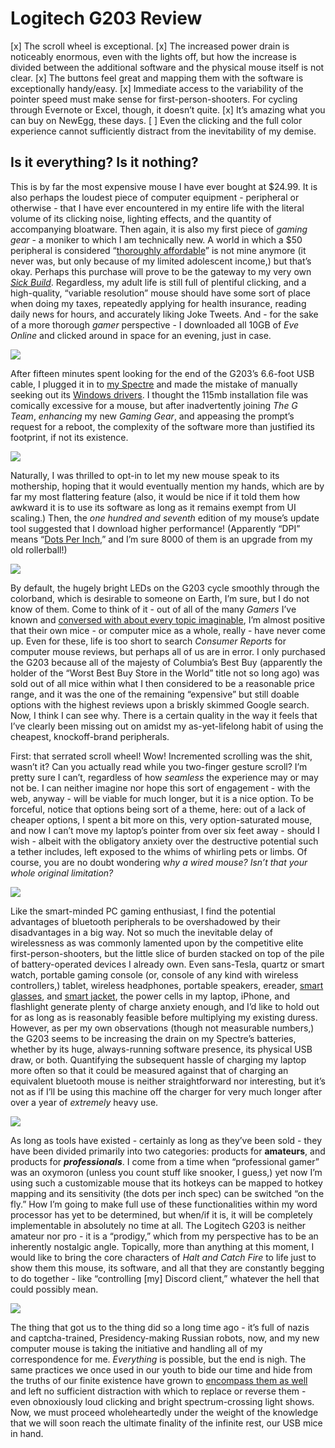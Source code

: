 # Logitech G203 Review

[x] The scroll wheel is exceptional.
[x] The increased power drain is noticeably enormous, even with the lights off, but how the increase is divided between the additional software and the physical mouse itself is not clear.
[x] The buttons feel great and mapping them with the software is exceptionally handy/easy.
[x] Immediate access to the variability of the pointer speed must make sense for first-person-shooters. For cycling through Evernote or Excel, though, it doesn’t quite.
[x] It’s amazing what you can buy on NewEgg, these days.
[ ] Even the clicking and the full color experience cannot sufficiently distract from the inevitability of my demise.


## Is it everything? Is it nothing?

This is by far the most expensive mouse I have ever bought at $24.99. It is also perhaps the loudest piece of computer equipment - peripheral or otherwise - that I have ever encountered in my entire life with the literal volume of its clicking noise, lighting effects, and the quantity of accompanying bloatware. Then again, it is also my first piece of *gaming gear* - a moniker to which I am technically new. A world in which a $50 peripheral is considered “[thoroughly affordable](https://www.theverge.com/2018/1/30/16949424/roccat-kone-pure-gaming-mouse-editors-choice-2018)” is not mine anymore (it never was, but only because of my limited adolescent income,) but that’s okay. Perhaps this purchase will prove to be the gateway to my very own [*Sick Build*](https://pcpartpicker.com/list/CybmVY). Regardless, my adult life is still full of plentiful clicking, and a high-quality, “variable resolution” mouse should have some sort of place when doing my taxes, repeatedly applying for health insurance, reading daily news for hours, and accurately liking Joke Tweets. And - for the sake of a more thorough *gamer* perspective - I downloaded all 10GB of *Eve Online* and clicked around in space for an evening, just in case.

![](https://d2mxuefqeaa7sj.cloudfront.net/s_BBCF439382F3067F9A5AE741E9C0E8F9F8A94D55F14BAA3328C4FC49A752956E_1519510283992_logitechgaming.PNG)


After fifteen minutes spent looking for the end of the G203’s 6.6-foot USB cable, I plugged it in to [my Spectre](http://www.extratone.com/tech/usury/) and made the mistake of manually seeking out its [Windows drivers](http://support.logitech.com/en_us/product/g203-prodigy-gaming-mouse). I thought the 115mb installation file was comically excessive for a mouse, but after inadvertently joining *The G Team*, *enhancing* my new *Gaming Gear*, and appeasing the prompt’s request for a reboot, the complexity of the software more than justified its footprint, if not its existence.

![](https://d2mxuefqeaa7sj.cloudfront.net/s_BBCF439382F3067F9A5AE741E9C0E8F9F8A94D55F14BAA3328C4FC49A752956E_1519510751180_logitechrestart.PNG)


Naturally, I was thrilled to opt-in to let my new mouse speak to its mothership, hoping that it would eventually mention my hands, which are by far my most flattering feature (also, it would be nice if it told them how awkward it is to use its software as long as it remains exempt from UI scaling.) Then, the *one hundred and seventh* edition of my mouse’s update tool suggested that I download higher performance! (Apparently “DPI” means “[Dots Per Inch](https://www.theverge.com/circuitbreaker/2017/1/3/14144182/roccat-gaming-mouse-kone-owl-eye-optical-sensor-ces-2017),” and I’m sure 8000 of them is an upgrade from my old rollerball!)

![](https://d2mxuefqeaa7sj.cloudfront.net/s_BBCF439382F3067F9A5AE741E9C0E8F9F8A94D55F14BAA3328C4FC49A752956E_1519511652272_g203firmware.PNG)


By default, the hugely bright LEDs on the G203 cycle smoothly through the colorband, which is desirable to someone on Earth, I’m sure, but I do not know of them. Come to think of it - out of all of the many *Gamers* I’ve known and [conversed with about every topic imaginable](http://extratone.com/drycast), I’m almost positive that their own mice - or computer mice as a whole, really - have never come up. Even for these, life is too short to search *Consumer Reports* for computer mouse reviews, but perhaps all of us are in error. I only purchased the G203 because all of the majesty of Columbia’s Best Buy (apparently the holder of the “Worst Best Buy Store in the World” title not so long ago) was sold out of all mice within what I then considered to be a reasonable price range, and it was the one of the remaining “expensive” but still doable options with the highest reviews upon a briskly skimmed Google search. Now, I think I can see why. There is a certain quality in the way it feels that I’ve clearly been missing out on amidst my as-yet-lifelong habit of using the cheapest, knockoff-brand peripherals.

First: that serrated scroll wheel! Wow! Incremented scrolling was the shit, wasn’t it? Can you actually read while you two-finger gesture scroll? I’m pretty sure I can’t, regardless of how *seamless* the experience may or may not be. I can neither imagine nor hope this sort of engagement - with the web, anyway - will be viable for much longer, but it is a nice option. To be forceful, notice that options being sort of a theme, here: out of a lack of cheaper options, I spent a bit more on this, very option-saturated mouse, and now I can’t move my laptop’s pointer from over six feet away - should I wish - albeit with the obligatory anxiety over the destructive potential such a tether includes, left exposed to the whims of whirling pets or limbs. Of course, you are no doubt wondering w*hy a wired mouse? Isn’t that your whole original limitation?*

![](https://d2mxuefqeaa7sj.cloudfront.net/s_BBCF439382F3067F9A5AE741E9C0E8F9F8A94D55F14BAA3328C4FC49A752956E_1519516365655_caracal.png)


Like the smart-minded PC gaming enthusiast, I find the potential advantages of bluetooth peripherals to be overshadowed by their disadvantages in a big way. Not so much the inevitable delay of wirelessness as was commonly lamented upon by the competitive elite first-person-shooters, but the little slice of burden stacked on top of the pile of battery-operated devices I already own. Even sans-Tesla, quartz or smart watch, portable gaming console (or, console of any kind with wireless controllers,) tablet, wireless headphones, portable speakers, ereader, [smart glasses](https://www.theverge.com/2018/2/5/16966530/intel-vaunt-smart-glasses-announced-ar-video), and [smart jacket](https://www.theverge.com/2017/10/6/16428338/google-atap-levis-project-jacquard-denim-smart-jacket-review), the power cells in my laptop, iPhone, and flashlight generate plenty of charge anxiety enough, and I’d like to hold out for as long as is reasonably feasible before multiplying my existing duress. However, as per my own observations (though not measurable numbers,) the G203 seems to be increasing the drain on my Spectre’s batteries, whether by its huge, always-running software presence, its physical USB draw, or both. Quantifying the subsequent hassle of charging my laptop more often so that it could be measured against that of charging an equivalent bluetooth mouse is neither straightforward nor interesting, but it’s not as if I’ll be using this machine off the charger for very much longer after over a year of *extremely* heavy use.

![](https://d2mxuefqeaa7sj.cloudfront.net/s_BBCF439382F3067F9A5AE741E9C0E8F9F8A94D55F14BAA3328C4FC49A752956E_1520605952989_g203settings.PNG)


As long as tools have existed - certainly as long as they’ve been sold - they have been divided primarily into two categories: products for **amateurs**, and products for ***professionals***. I come from a time when “professional gamer” was an oxymoron (unless you count stuff like snooker, I guess,) yet now I’m using such a customizable mouse that its hotkeys can be mapped to hotkey mapping and its sensitivity (the dots per inch spec) can be switched “on the fly.” How I’m going to make full use of these functionalities within my word processor has yet to be determined, but when/if it is, it will be completely implementable in absolutely no time at all. The Logitech G203 is neither amateur nor pro - it is a “prodigy,” which from my perspective has to be an inherently nostalgic angle. Topically, more than anything at this moment, I would like to bring the core characters of *Halt and Catch Fire* to life just to show them this mouse, its software, and all that they are constantly begging to do together - like “controlling [my] Discord client,” whatever the hell that could possibly mean. 

![](https://d2mxuefqeaa7sj.cloudfront.net/s_BBCF439382F3067F9A5AE741E9C0E8F9F8A94D55F14BAA3328C4FC49A752956E_1520660982506_g203control.PNG)


The thing that got us to the thing did so a long time ago - it’s full of nazis and captcha-trained, Presidency-making Russian robots, now, and my new computer mouse is taking the initiative and handling all of my correspondence for me. *Everything* is possible, but the end is nigh. The same practices we once used in our youth to bide our time and hide from the truths of our finite existence have grown to [encompass them as well](https://www.newegg.com/Product/Product.aspx?Item=9SIA00Y19A9571) and left no sufficient distraction with which to replace or reverse them - even obnoxiously loud clicking and bright spectrum-crossing light shows. Now, we must proceed wholeheartedly under the weight of the knowledge that we will soon reach the ultimate finality of the infinite rest, our USB mice in hand.

